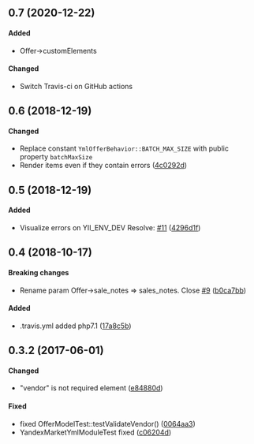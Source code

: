 ## 0.7 (2020-12-22)

#### Added
* Offer->customElements

#### Changed
* Switch Travis-ci on GitHub actions



## 0.6 (2018-12-19)

#### Changed
* Replace constant `YmlOfferBehavior::BATCH_MAX_SIZE` with public property `batchMaxSize` 
* Render items even if they contain errors ([4c0292d](https://github.com/corpsepk/yii2-yandex-market-yml/commit/4c0292d))



## 0.5 (2018-12-19)

#### Added
* Visualize errors on YII_ENV_DEV Resolve: [#11](https://github.com/corpsepk/yii2-yandex-market-yml/issues/11) ([4296d1f](https://github.com/corpsepk/yii2-yandex-market-yml/commit/4296d1f))



## 0.4 (2018-10-17)


#### Breaking changes
* Rename param Offer->sale_notes => sales_notes. Close [#9](https://github.com/corpsepk/yii2-yandex-market-yml/issues/9) ([b0ca7bb](https://github.com/corpsepk/yii2-yandex-market-yml/commit/b0ca7bb))

#### Added
* .travis.yml added php7.1 ([17a8c5b](https://github.com/corpsepk/yii2-yandex-market-yml/commit/17a8c5b))




## 0.3.2 (2017-06-01)

#### Changed
* "vendor" is not required element ([e84880d](https://github.com/corpsepk/yii2-yandex-market-yml/commit/e84880d))

#### Fixed
* fixed OfferModelTest::testValidateVendor() ([0064aa3](https://github.com/corpsepk/yii2-yandex-market-yml/commit/0064aa3))
* YandexMarketYmlModuleTest fixed ([c06204d](https://github.com/corpsepk/yii2-yandex-market-yml/commit/c06204d))